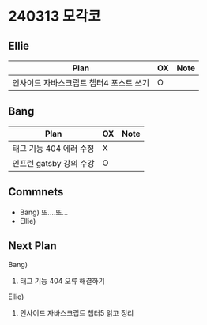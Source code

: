 # 240313 모각코

## Ellie

| Plan 	| OX 	| Note 	|
|------	|----	|------	|
| 인사이드 자바스크립트 챕터4 포스트 쓰기 | O |      	|


## Bang

| Plan 	| OX 	| Note 	|
|------	|----	|------	|
| 태그 기능 404 에러 수정 |  X  |      |
| 인프런 gatsby 강의 수강 |  O  |      	|


## Commnets

 - Bang)  또....또...
 - Ellie) 
 
## Next Plan
 Bang)
 1.  태그 기능 404 오류 해결하기
 
 Ellie)
 1. 인사이드 자바스크립트 챕터5 읽고 정리
  
